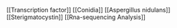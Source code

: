 [[Transcription factor]]
[[Conidia]]
[[Aspergillus nidulans]]
[[Sterigmatocystin]]
[[Rna-sequencing Analysis]]
